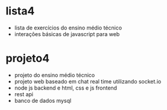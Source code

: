 # lista4
- lista de exercícios do ensino médio técnico
- interações básicas de javascript para web

# projeto4
- projeto do ensino médio técnico
- projeto web baseado em chat real time utilizando socket.io
- node js backend e html, css e js frontend
- rest api
- banco de dados mysql